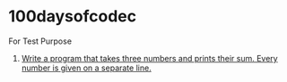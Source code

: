 # 100daysofcodec
For Test Purpose
1) [Write a program that takes three numbers and prints their sum. Every number is given on a separate line.](day001.md)
